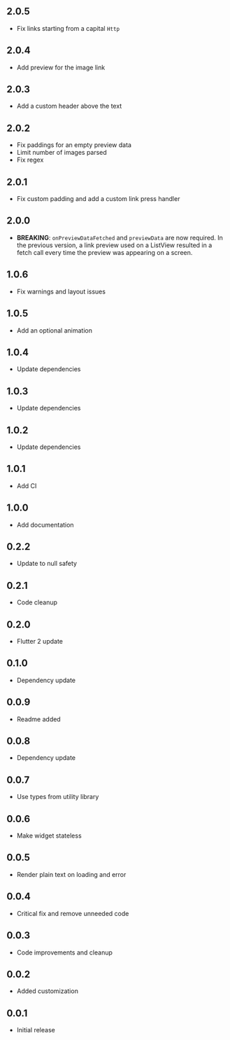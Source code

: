 ## 2.0.5

- Fix links starting from a capital `Http`

## 2.0.4

- Add preview for the image link

## 2.0.3

- Add a custom header above the text

## 2.0.2

- Fix paddings for an empty preview data
- Limit number of images parsed
- Fix regex

## 2.0.1

- Fix custom padding and add a custom link press handler

## 2.0.0

- **BREAKING**: `onPreviewDataFetched` and `previewData` are now required. In the previous version, a link preview used on a ListView resulted in a fetch call every time the preview was appearing on a screen.

## 1.0.6

- Fix warnings and layout issues

## 1.0.5

- Add an optional animation

## 1.0.4

- Update dependencies

## 1.0.3

- Update dependencies

## 1.0.2

- Update dependencies

## 1.0.1

- Add CI

## 1.0.0

- Add documentation

## 0.2.2

- Update to null safety

## 0.2.1

- Code cleanup

## 0.2.0

- Flutter 2 update

## 0.1.0

- Dependency update

## 0.0.9

- Readme added

## 0.0.8

- Dependency update

## 0.0.7

- Use types from utility library

## 0.0.6

- Make widget stateless

## 0.0.5

- Render plain text on loading and error

## 0.0.4

- Critical fix and remove unneeded code

## 0.0.3

- Code improvements and cleanup

## 0.0.2

- Added customization

## 0.0.1

- Initial release
